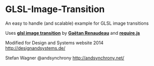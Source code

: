 GLSL-Image-Transition
=====================

An easy to handle (and scalable) example for GLSL image transitions

Uses [**glsl image transition**](https://github.com/gre/glsl-transition) by [**Gaëtan Renaudeau**](https://github.com/gre)
and [**require.js**](https://github.com/jrburke/requirejs)

Modified for Design and Systems website 2014
http://designandsystems.de/

Stefan Wagner @andsynchrony
http://andsynchrony.net/
